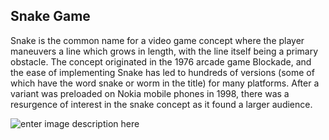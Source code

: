 ## Snake Game
Snake is the common name for a video game concept where the player maneuvers a line which grows in length, with the line itself being a primary obstacle. The concept originated in the 1976 arcade game Blockade, and the ease of implementing Snake has led to hundreds of versions (some of which have the word snake or worm in the title) for many platforms. After a variant was preloaded on Nokia mobile phones in 1998, there was a resurgence of interest in the snake concept as it found a larger audience.

![enter image description here](https://github.com/felipemsalles/Games/blob/main/snakegame_gif.gif?raw=true)